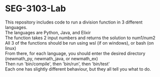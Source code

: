# SEG-3103-Lab

This repository includes code to run a division function in 3 different languages. <br>
The languages are Python, Java, and Elixir <br>
The function takes 2 input numbers and returns the solution to num1/num2 <br>
All 3 of the functions should be run using wsl (if on windows), or bash (on linux) <br>
From there, for each language, you should enter the desired directory (newmath_py, newmath_java, or newmath_ex) <br>
Then run 'bin/compile', then 'bin/run', then 'bin/test' <br>
Each one has slightly different behaviour, but they all tell you what to do. <br>
